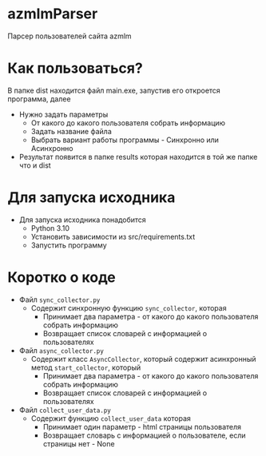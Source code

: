 # azmlmParser
Парсер пользователей сайта azmlm

# Как пользоваться?
В папке dist находится файл main.exe, запустив его откроется программа, далее
* Нужно задать параметры
  * От какого до какого пользователя собрать информацию
  * Задать название файла
  * Выбрать вариант работы программы - Синхронно или Асинхронно
* Результат появится в папке results которая находится в той же папке что и dist

# Для запуска исходника
* Для запуска исходника понадобится
  * Python 3.10
  * Установить зависимости из src/requirements.txt
  * Запустить программу

# Коротко о коде
* Файл `sync_collector.py`
  * Содержит синхронную функцию `sync_collector`, которая
    * Принимает два параметра - от какого до какого пользователя собрать информацию
    * Возвращает список словарей с информацией о пользователях
* Файл `async_collector.py`
  * Содержит класс `AsyncCollector`, который содержит асинхронный метод `start_collector`, который
    * Принимает два параметра - от какого до какого пользователя собрать информацию
    * Возвращает список словарей с информацией о пользователях
* Файл `collect_user_data.py`
  * Содержит функцию `collect_user_data` которая
    * Принимает один параметр - html страницы пользователя
    * Возвращает словарь с информацией о пользователе, если страницы нет - None
